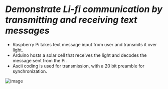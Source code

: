 # *Demonstrate Li-fi communication by transmitting and receiving text messages*
- Raspberry Pi takes text message input from user and transmits it over light.
- Arduino hosts a solar cell that receives the light and decodes the message sent from the Pi.
- Ascii coding is used for transmission, with a 20 bit preamble for synchronization.


![image](https://user-images.githubusercontent.com/112823950/188340242-852f7084-cb93-46f8-ac4c-55f853e29531.png)
